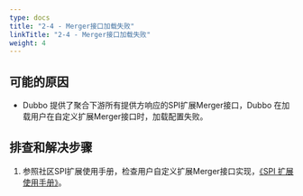 ```yaml
---
type: docs
title: "2-4 - Merger接口加载失败"
linkTitle: "2-4 - Merger接口加载失败"
weight: 4
---
```


## 可能的原因

* Dubbo 提供了聚合下游所有提供方响应的SPI扩展Merger接口，Dubbo 在加载用户在自定义扩展Merger接口时，加载配置失败。

## 排查和解决步骤
1. 参照社区SPI扩展使用手册，检查用户自定义扩展Merger接口实现，[《SPI 扩展使用手册》](https://dubbo.apache.org/zh/docs3-v2/java-sdk/reference-manual/spi/)。



<p style="margin-top: 3rem;"> </p>